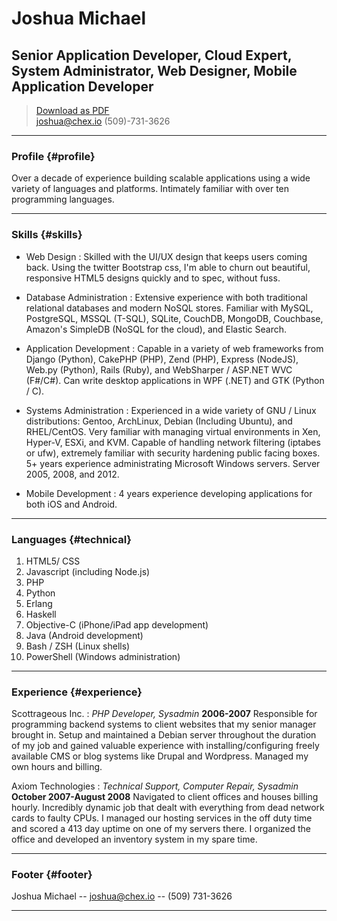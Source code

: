 # Joshua Michael
## Senior Application Developer, Cloud Expert, System Administrator, Web Designer, Mobile Application Developer

> [Download as PDF](resume.pdf)  
> [joshua@chex.io](joshua@chex.io)
> (509)-731-3626

------

### Profile {#profile}

Over a decade of experience building scalable applications using a wide variety of languages and platforms. Intimately familiar with over ten programming languages.

------

### Skills {#skills}

* Web Design
  : Skilled with the UI/UX design that keeps users coming back. Using the twitter Bootstrap css, I'm able to churn out beautiful, responsive HTML5 designs quickly and to spec, without fuss.

* Database Administration
  : Extensive experience with both traditional relational databases and modern NoSQL stores. Familiar with MySQL, PostgreSQL, MSSQL (T-SQL), SQLite, CouchDB, MongoDB, Couchbase, Amazon's SimpleDB (NoSQL for the cloud), and Elastic Search.

* Application Development
  : Capable in a variety of web frameworks from Django (Python), CakePHP (PHP), Zend (PHP), Express (NodeJS), Web.py (Python), Rails (Ruby), and WebSharper / ASP.NET WVC (F#/C#). Can write desktop applications in WPF (.NET) and GTK (Python / C).

* Systems Administration
  : Experienced in a wide variety of GNU / Linux distributions: Gentoo, ArchLinux, Debian (Including Ubuntu), and RHEL/CentOS. Very familiar with managing virtual environments in Xen, Hyper-V, ESXi, and KVM. Capable of handling network filtering (iptabes or ufw), extremely familiar with security hardening public facing boxes. 5+ years experience administrating Microsoft Windows servers. Server 2005, 2008, and 2012.

* Mobile Development
  : 4 years experience developing applications for both iOS and Android.

-------

### Languages {#technical}

1. HTML5/ CSS
1. Javascript (including Node.js)
1. PHP
1. Python
1. Erlang
1. Haskell
1. Objective-C (iPhone/iPad app development)
1. Java (Android development)
1. Bash / ZSH (Linux shells)
1. PowerShell (Windows administration)

------

### Experience {#experience}

Scottrageous Inc.
: *PHP Developer, Sysadmin*
  __2006-2007__
Responsible for programming backend
systems to client websites that my senior manager brought in. Setup and
maintained a Debian server throughout the duration of my job and gained valuable experience with
installing/configuring freely available CMS or blog systems like Drupal and Wordpress. Managed my own hours and
billing.

Axiom Technologies
: *Technical Support, Computer Repair, Sysadmin*
  __October 2007-August 2008__
Navigated to client offices and houses billing hourly. Incredibly dynamic job that dealt with everything from dead
network cards to faulty CPUs. I managed our hosting services in the off duty time and scored a 413 day uptime on one of my servers there. I organized the office and developed an inventory system in my spare time.

------

### Footer {#footer}

Joshua Michael -- [joshua@chex.io](joshua@chex.io) -- (509) 731-3626

------
